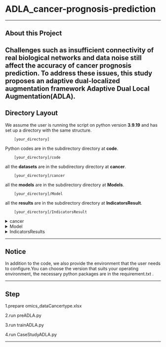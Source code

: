 # ADLA_cancer-prognosis-prediction
---

## About this Project

Challenges such as insufficient connectivity of real biological networks and data noise still affect the accuracy of cancer prognosis prediction. To address these issues, this study proposes an adaptive dual-localized augmentation framework Adaptive Dual Local Augmentation(ADLA).
---
## Directory Layout

We assume the user is running the script on python version **3.9.19** and has set up a directory with the same structure.
~~~
    [your_directory]  
~~~
Python codes are in the subdirectory directory at **code**. 
~~~
    [your_directory]/code  
~~~
all the **datasets**  are in the subdirectory directory at **cancer**. 
~~~
    [your_directory]/cancer  
~~~
all the **models**  are in the subdirectory directory at **Models**. 
~~~
    [your_directory]/Model
~~~
all the **results**  are in the subdirectory directory at **IndicatorsResult**. 
~~~
    [your_directory]/IndicatorsResult 
~~~



<details>
<summary>cancer</summary>

![image](https://github.com/user-attachments/assets/702e5c9e-645c-4ce6-9024-5bcd6faf76b1)

</details> 
<details> 
<summary>Model</summary>
    
![image](https://github.com/user-attachments/assets/ea67f735-0fd5-4193-a4a0-952fe10662a4)

</details>

<details> 
<summary>IndicatorsResults</summary>
    
![image](https://github.com/user-attachments/assets/03cbbd02-df02-49fa-aba7-92975d00c188)

</details>
    
---
## Notice

In addition to the code, we also provide the environment that the user needs to configure.You can choose the version that suits your operating environment,  the necessary python packages are in the requirement.txt .

---

## Step

1.prepare omics_dataCancertype.xlsx 

2.run preADLA.py

3.run trainADLA.py

4.run CaseStudyADLA.py 

---




